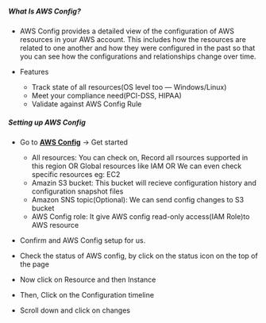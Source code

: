 ##### What Is AWS Config?

* AWS Config provides a detailed view of the configuration of AWS resources in your AWS account. This includes how the resources are related to one another and how they were configured in the past so that you can see how the configurations and relationships change over time.

* Features

    * Track state of all resources(OS level too — Windows/Linux)
    * Meet your compliance need(PCI-DSS, HIPAA)
    * Validate against AWS Config Rule

##### Setting up AWS Config

* Go to [**AWS Config**](https://us-west-2.console.aws.amazon.com/config) → Get started
    * All resources: You can check on, Record all rsources supported in this region
    OR
    Global resources like IAM
    OR
    We can even check specific resources eg: EC2
    * Amazin S3 bucket: This bucket will recieve configuration history and configuration snapshot files
    * Amazon SNS topic(Optional): We can send config changes to S3 bucket
    * AWS Config role: It give AWS config read-only access(IAM Role)to AWS resource

* Confirm and AWS Config setup for us.
* Check the status of AWS config, by click on the status icon on the top of the page
* Now click on Resource and then Instance
* Then, Click on the Configuration timeline
* Scroll down and click on changes
